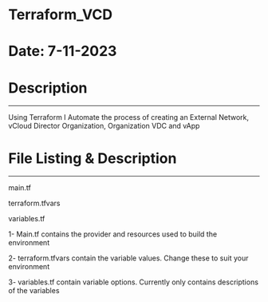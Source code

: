 # Terraform_VCD
# Date: 7-11-2023

# Description
-------------------------------------
Using Terraform I Automate the process of creating an External Network, vCloud Director Organization, Organization VDC and vApp

# File Listing & Description
-------------------------------------
main.tf

terraform.tfvars

variables.tf

1- Main.tf contains the provider and resources used to build the environment

2- terraform.tfvars contain the variable values. Change these to suit your environment

3- variables.tf contain variable options. Currently only contains descriptions of the variables
